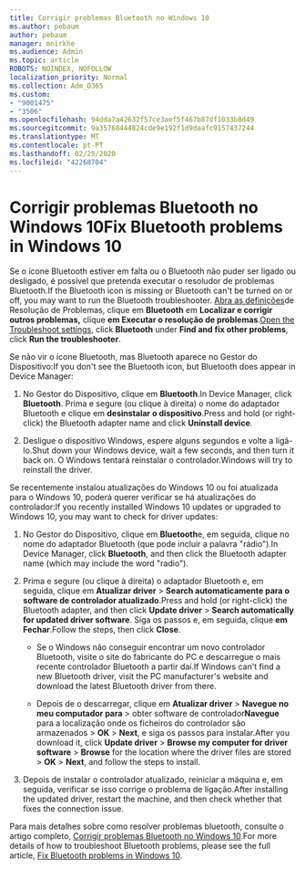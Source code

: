 ```yaml
---
title: Corrigir problemas Bluetooth no Windows 10
ms.author: pebaum
author: pebaum
manager: mnirkhe
ms.audience: Admin
ms.topic: article
ROBOTS: NOINDEX, NOFOLLOW
localization_priority: Normal
ms.collection: Adm_O365
ms.custom:
- "9001475"
- "3506"
ms.openlocfilehash: 94dda7a42632f57ce3aef5f467b87df1033b8d49
ms.sourcegitcommit: 9a35768444824cde9e192f1d9daafc9157437244
ms.translationtype: MT
ms.contentlocale: pt-PT
ms.lasthandoff: 02/25/2020
ms.locfileid: "42268704"
---
```

# <a name="fix-bluetooth-problems-in-windows-10"></a><span data-ttu-id="8b3f7-102">Corrigir problemas Bluetooth no Windows 10</span><span class="sxs-lookup"><span data-stu-id="8b3f7-102">Fix Bluetooth problems in Windows 10</span></span>

<span data-ttu-id="8b3f7-103">Se o ícone Bluetooth estiver em falta ou o Bluetooth não puder ser ligado ou desligado, é possível que pretenda executar o resoludor de problemas Bluetooth.</span><span class="sxs-lookup"><span data-stu-id="8b3f7-103">If the Bluetooth icon is missing or Bluetooth can't be turned on or off, you may want to run the Bluetooth troubleshooter.</span></span> <span data-ttu-id="8b3f7-104">[Abra as definições](ms-settings:troubleshoot)de Resolução de Problemas, clique em **Bluetooth** em **Localizar e corrigir outros problemas,** clique **em Executar o resolução de problemas**.</span><span class="sxs-lookup"><span data-stu-id="8b3f7-104">[Open the Troubleshoot settings](ms-settings:troubleshoot), click **Bluetooth** under **Find and fix other problems**, click **Run the troubleshooter**.</span></span>

<span data-ttu-id="8b3f7-105">Se não vir o ícone Bluetooth, mas Bluetooth aparece no Gestor do Dispositivo:</span><span class="sxs-lookup"><span data-stu-id="8b3f7-105">If you don't see the Bluetooth icon, but Bluetooth does appear in Device Manager:</span></span>

1. <span data-ttu-id="8b3f7-106">No Gestor do Dispositivo, clique em **Bluetooth**.</span><span class="sxs-lookup"><span data-stu-id="8b3f7-106">In Device Manager, click **Bluetooth**.</span></span> <span data-ttu-id="8b3f7-107">Prima e segure (ou clique à direita) o nome do adaptador Bluetooth e clique em **desinstalar o dispositivo**.</span><span class="sxs-lookup"><span data-stu-id="8b3f7-107">Press and hold (or right-click) the Bluetooth adapter name and click **Uninstall device**.</span></span>

2. <span data-ttu-id="8b3f7-108">Desligue o dispositivo Windows, espere alguns segundos e volte a ligá-lo.</span><span class="sxs-lookup"><span data-stu-id="8b3f7-108">Shut down your Windows device, wait a few seconds, and then turn it back on.</span></span> <span data-ttu-id="8b3f7-109">O Windows tentará reinstalar o controlador.</span><span class="sxs-lookup"><span data-stu-id="8b3f7-109">Windows will try to reinstall the driver.</span></span>

<span data-ttu-id="8b3f7-110">Se recentemente instalou atualizações do Windows 10 ou foi atualizada para o Windows 10, poderá querer verificar se há atualizações do controlador:</span><span class="sxs-lookup"><span data-stu-id="8b3f7-110">If you recently installed Windows 10 updates or upgraded to Windows 10, you may want to check for driver updates:</span></span>

1. <span data-ttu-id="8b3f7-111">No Gestor do Dispositivo, clique em **Bluetooth**e, em seguida, clique no nome do adaptador Bluetooth (que pode incluir a palavra "rádio").</span><span class="sxs-lookup"><span data-stu-id="8b3f7-111">In Device Manager, click **Bluetooth**, and then click the Bluetooth adapter name (which may include the word "radio").</span></span>

2. <span data-ttu-id="8b3f7-112">Prima e segure (ou clique à direita) o adaptador Bluetooth e, em seguida, clique em **Atualizar driver** > **Search automaticamente para o software de controlador atualizado**.</span><span class="sxs-lookup"><span data-stu-id="8b3f7-112">Press and hold (or right-click) the Bluetooth adapter, and then click **Update driver** > **Search automatically for updated driver software**.</span></span> <span data-ttu-id="8b3f7-113">Siga os passos e, em seguida, clique **em Fechar**.</span><span class="sxs-lookup"><span data-stu-id="8b3f7-113">Follow the steps, then click **Close**.</span></span>

      - <span data-ttu-id="8b3f7-114">Se o Windows não conseguir encontrar um novo controlador Bluetooth, visite o site do fabricante do PC e descarregue o mais recente controlador Bluetooth a partir daí.</span><span class="sxs-lookup"><span data-stu-id="8b3f7-114">If Windows can't find a new Bluetooth driver, visit the PC manufacturer's website and download the latest Bluetooth driver from there.</span></span>

    - <span data-ttu-id="8b3f7-115">Depois de o descarregar, clique em **Atualizar driver** > **Navegue no meu computador para** > obter software de controlador**Navegue** para a localização onde os ficheiros do controlador são armazenados > **OK** > **Next**, e siga os passos para instalar.</span><span class="sxs-lookup"><span data-stu-id="8b3f7-115">After you download it, click **Update driver** > **Browse my computer for driver software** > **Browse** for the location where the driver files are stored > **OK** > **Next**, and follow the steps to install.</span></span>

3. <span data-ttu-id="8b3f7-116">Depois de instalar o controlador atualizado, reiniciar a máquina e, em seguida, verificar se isso corrige o problema de ligação.</span><span class="sxs-lookup"><span data-stu-id="8b3f7-116">After installing the updated driver, restart the machine, and then check whether that fixes the connection issue.</span></span>

<span data-ttu-id="8b3f7-117">Para mais detalhes sobre como resolver problemas bluetooth, consulte o artigo completo, [Corrigir problemas Bluetooth no Windows 10](https://support.microsoft.com/help/14169/windows-10-fix-bluetooth-problems).</span><span class="sxs-lookup"><span data-stu-id="8b3f7-117">For more details of how to troubleshoot Bluetooth problems, please see the full article, [Fix Bluetooth problems in Windows 10](https://support.microsoft.com/help/14169/windows-10-fix-bluetooth-problems).</span></span>
